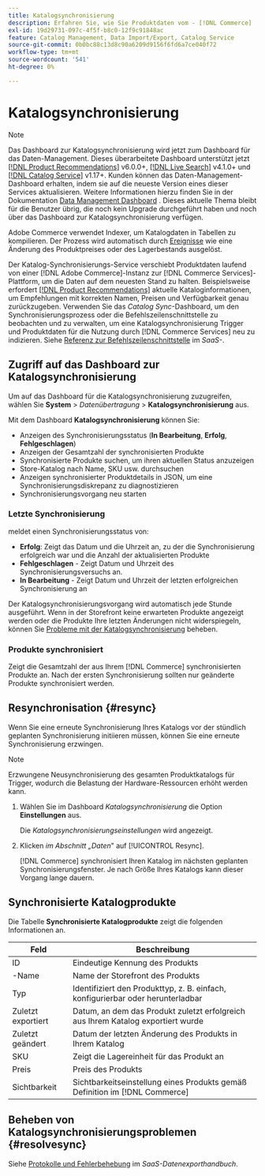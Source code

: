 ```yaml
---
title: Katalogsynchronisierung
description: Erfahren Sie, wie Sie Produktdaten vom - [!DNL Commerce]  nach  [!DNL Commerce Services].
exl-id: 19d29731-097c-4f5f-b8c0-12f9c91848ac
feature: Catalog Management, Data Import/Export, Catalog Service
source-git-commit: 0b0bc88c13d8c90a6209d9156f6fd6a7ce040f72
workflow-type: tm+mt
source-wordcount: '541'
ht-degree: 0%

---
```



# Katalogsynchronisierung

>[!NOTE]
>
> Das Dashboard zur Katalogsynchronisierung wird jetzt zum Dashboard für das Daten-Management. Dieses überarbeitete Dashboard unterstützt jetzt [[!DNL Product Recommendations]](../product-recommendations/guide-overview.md) v6.0.0+, [[!DNL Live Search]](../live-search/overview.md) v4.1.0+ und [[!DNL Catalog Service]](../catalog-service/overview.md) v1.17+. Kunden können das Daten-Management-Dashboard erhalten, indem sie auf die neueste Version eines dieser Services aktualisieren. Weitere Informationen hierzu finden Sie in der Dokumentation [Data Management Dashboard](https://experienceleague.adobe.com/docs/commerce-admin/systems/data-transfer/data-dashboard.html) . Dieses aktuelle Thema bleibt für die Benutzer übrig, die noch kein Upgrade durchgeführt haben und noch über das Dashboard zur Katalogsynchronisierung verfügen.

Adobe Commerce verwendet Indexer, um Katalogdaten in Tabellen zu kompilieren. Der Prozess wird automatisch durch [Ereignisse](https://experienceleague.adobe.com/docs/commerce-admin/systems/tools/index-management.html#events-that-trigger-full-reindexing) wie eine Änderung des Produktpreises oder des Lagerbestands ausgelöst.

Der Katalog-Synchronisierungs-Service verschiebt Produktdaten laufend von einer [!DNL Adobe Commerce]-Instanz zur [!DNL Commerce Services]-Plattform, um die Daten auf dem neuesten Stand zu halten. Beispielsweise erfordert [[!DNL Product Recommendations]](/help/product-recommendations/overview.md) aktuelle Kataloginformationen, um Empfehlungen mit korrekten Namen, Preisen und Verfügbarkeit genau zurückzugeben. Verwenden Sie das _Catalog Sync_-Dashboard, um den Synchronisierungsprozess oder die Befehlszeilenschnittstelle zu beobachten und zu verwalten, um eine Katalogsynchronisierung Trigger und Produktdaten für die Nutzung durch [!DNL Commerce Services] neu zu indizieren. Siehe [Referenz zur Befehlszeilenschnittstelle](../data-export/data-export-cli-commands.md) im _SaaS-_.

## Zugriff auf das Dashboard zur Katalogsynchronisierung

Um auf das Dashboard für die Katalogsynchronisierung zuzugreifen, wählen Sie **System** > _Datenübertragung_ > **Katalogsynchronisierung** aus.

Mit dem Dashboard **Katalogsynchronisierung** können Sie:

- Anzeigen des Synchronisierungsstatus (**In Bearbeitung**, **Erfolg**, **Fehlgeschlagen**)
- Anzeigen der Gesamtzahl der synchronisierten Produkte
- Synchronisierte Produkte suchen, um ihren aktuellen Status anzuzeigen
- Store-Katalog nach Name, SKU usw. durchsuchen
- Anzeigen synchronisierter Produktdetails in JSON, um eine Synchronisierungsdiskrepanz zu diagnostizieren
- Synchronisierungsvorgang neu starten

### Letzte Synchronisierung

meldet einen Synchronisierungsstatus von:

- **Erfolg**: Zeigt das Datum und die Uhrzeit an, zu der die Synchronisierung erfolgreich war und die Anzahl der aktualisierten Produkte
- **Fehlgeschlagen** - Zeigt Datum und Uhrzeit des Synchronisierungsversuchs an.
- **In Bearbeitung** - Zeigt Datum und Uhrzeit der letzten erfolgreichen Synchronisierung an

Der Katalogsynchronisierungsvorgang wird automatisch jede Stunde ausgeführt. Wenn in der Storefront keine erwarteten Produkte angezeigt werden oder die Produkte Ihre letzten Änderungen nicht widerspiegeln, können Sie [Probleme mit der Katalogsynchronisierung](#resolvesync) beheben.

### Produkte synchronisiert

Zeigt die Gesamtzahl der aus Ihrem [!DNL Commerce] synchronisierten Produkte an. Nach der ersten Synchronisierung sollten nur geänderte Produkte synchronisiert werden.

## Resynchronisation {#resync}

Wenn Sie eine erneute Synchronisierung Ihres Katalogs vor der stündlich geplanten Synchronisierung initiieren müssen, können Sie eine erneute Synchronisierung erzwingen.

>[!NOTE]
>
> Erzwungene Neusynchronisierung des gesamten Produktkatalogs für Trigger, wodurch die Belastung der Hardware-Ressourcen erhöht werden kann.

1. Wählen Sie im Dashboard _Katalogsynchronisierung_ die Option **Einstellungen** aus.

   Die _Katalogsynchronisierungseinstellungen_ wird angezeigt.

1. Klicken _im Abschnitt „Daten_&quot; auf [!UICONTROL Resync].

   [!DNL Commerce] synchronisiert Ihren Katalog im nächsten geplanten Synchronisierungsfenster. Je nach Größe Ihres Katalogs kann dieser Vorgang lange dauern.

## Synchronisierte Katalogprodukte

Die Tabelle **Synchronisierte Katalogprodukte** zeigt die folgenden Informationen an.

| Feld | Beschreibung |
|---|---|
| ID | Eindeutige Kennung des Produkts |
| -Name | Name der Storefront des Produkts |
| Typ | Identifiziert den Produkttyp, z. B. einfach, konfigurierbar oder herunterladbar |
| Zuletzt exportiert | Datum, an dem das Produkt zuletzt erfolgreich aus Ihrem Katalog exportiert wurde |
| Zuletzt geändert | Datum der letzten Änderung des Produkts in Ihrem Katalog |
| SKU | Zeigt die Lagereinheit für das Produkt an |
| Preis | Preis des Produkts |
| Sichtbarkeit | Sichtbarkeitseinstellung eines Produkts gemäß Definition im [!DNL Commerce] |

## Beheben von Katalogsynchronisierungsproblemen {#resolvesync}

Siehe [Protokolle und Fehlerbehebung](../data-export/troubleshooting-logging.md#troubleshooting) im _SaaS-Datenexporthandbuch_.
